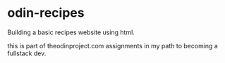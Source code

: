 # odin-recipes

Building a basic recipes website using html.

this is part of theodinproject.com assignments in my path to becoming a fullstack dev.
